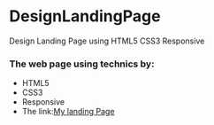 # DesignLandingPage
Design Landing Page using HTML5 CSS3 Responsive 
### The web page using technics by:
- HTML5
- CSS3
- Responsive
- The link:[My landing Page](https://ibrahimahmed0.github.io/DesignLandingPage/)
